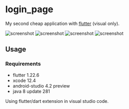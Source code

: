# login_page

My second cheap application with [flutter](https://flutter.dev/) (visual only).

![screenshot](https://raw.githubusercontent.com/trixky/login_page/master/.demo/iphone_12_pro_max_screen_1.png)
![screenshot](https://raw.githubusercontent.com/trixky/login_page/master/.demo/iphone_12_pro_max_screen_2.png)
![screenshot](https://raw.githubusercontent.com/trixky/login_page/master/.demo/pixel_3a_xl_screen_1.png)
![screenshot](https://raw.githubusercontent.com/trixky/login_page/master/.demo/pixel_3a_xl_screen_2.png)

## Usage

### Requirements

- flutter 1.22.6
- xcode 12.4
- android-studio 4.2 preview
- java 8 update 281

Using flutter/dart extension in visual studio code.
